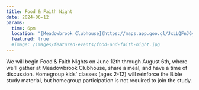 ```yaml
---
title: Food & Faith Night
date: 2024-06-12
params:
  time: 6pm
  location: "[Meadowbrook Clubhouse](https://maps.app.goo.gl/JxLLQFnJGyvnyyGDA)"
  featured: true
  #image: /images/featured-events/food-and-faith-night.jpg
---
```

We will begin Food & Faith Nights on June 12th through August 6th, where we'll gather at Meadowbrook Clubhouse, share a meal, and have a time of discussion. Homegroup kids' classes (ages 2-12) will reinforce the Bible study material, but homegroup participation is not required to join the study.

<!--more-->
